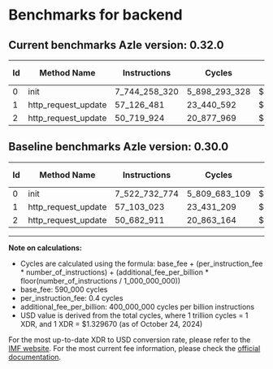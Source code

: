 # Benchmarks for backend

## Current benchmarks Azle version: 0.32.0

| Id  | Method Name         | Instructions  | Cycles        | USD           | USD/Million Calls | Change                                |
| --- | ------------------- | ------------- | ------------- | ------------- | ----------------- | ------------------------------------- |
| 0   | init                | 7_744_258_320 | 5_898_293_328 | $0.0078427837 | $7_842.78         | <font color="red">+221_525_546</font> |
| 1   | http_request_update | 57_126_481    | 23_440_592    | $0.0000311683 | $31.16            | <font color="red">+23_458</font>      |
| 2   | http_request_update | 50_719_924    | 20_877_969    | $0.0000277608 | $27.76            | <font color="red">+37_013</font>      |

## Baseline benchmarks Azle version: 0.30.0

| Id  | Method Name         | Instructions  | Cycles        | USD           | USD/Million Calls |
| --- | ------------------- | ------------- | ------------- | ------------- | ----------------- |
| 0   | init                | 7_522_732_774 | 5_809_683_109 | $0.0077249613 | $7_724.96         |
| 1   | http_request_update | 57_103_023    | 23_431_209    | $0.0000311558 | $31.15            |
| 2   | http_request_update | 50_682_911    | 20_863_164    | $0.0000277411 | $27.74            |

---

**Note on calculations:**

- Cycles are calculated using the formula: base_fee + (per_instruction_fee \* number_of_instructions) + (additional_fee_per_billion \* floor(number_of_instructions / 1_000_000_000))
- base_fee: 590_000 cycles
- per_instruction_fee: 0.4 cycles
- additional_fee_per_billion: 400_000_000 cycles per billion instructions
- USD value is derived from the total cycles, where 1 trillion cycles = 1 XDR, and 1 XDR = $1.329670 (as of October 24, 2024)

For the most up-to-date XDR to USD conversion rate, please refer to the [IMF website](https://www.imf.org/external/np/fin/data/rms_sdrv.aspx).
For the most current fee information, please check the [official documentation](https://internetcomputer.org/docs/current/developer-docs/gas-cost#execution).

